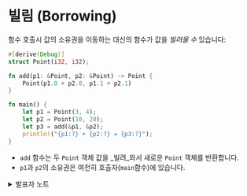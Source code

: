 # 빌림 (Borrowing)

함수 호출시 값의 소유권을 이동하는 대신의 함수가 값을 _빌려올 수_ 있습니다:

```rust
#[derive(Debug)]
struct Point(i32, i32);

fn add(p1: &Point, p2: &Point) -> Point {
    Point(p1.0 + p2.0, p1.1 + p2.1)
}

fn main() {
    let p1 = Point(3, 4);
    let p2 = Point(10, 20);
    let p3 = add(&p1, &p2);
    println!("{p1:?} + {p2:?} = {p3:?}");
}
```

* `add` 함수는 두 `Point` 객체 값을 \_빌려\_와서 새로운 `Point` 객체를 반환합니다.
* `p1`과 `p2`의 소유권은 여전히 호출자(`main`함수)에 있습니다.

<details>

<summary> 발표자 노트</summary>

스택에 할당된 값을 리턴하는 것에 대한 참고:

* `add`에서 값을 반환하는 것은 매우 값이 싸다는 것을 설명하세요. 왜냐하면, 컴파일러가 복사 과정을 생략할 수 있기 때문입니다. 위 코드를 스택 주소를 출력하도록 수정하고 [Playground](https://play.rust-lang.org/)에서 수행해 보세요. “디버그” 최적화 레벨에서는 주소가 바뀌지만, “릴리즈” 레벨에서는 바뀌지 않습니다:

```rust
#[derive(Debug)]
struct Point(i32, i32);

fn add(p1: &Point, p2: &Point) -> Point {
    let p = Point(p1.0 + p2.0, p1.1 + p2.1);
    println!("&p.0: {:p}", &p.0);
    p
}

fn main() {
    let p1 = Point(3, 4);
    let p2 = Point(10, 20);
    let p3 = add(&p1, &p2);
    println!("&p3.0: {:p}", &p3.0);
    println!("{p1:?} + {p2:?} = {p3:?}");
}
```

* 러스트 컴파일러는 반환값 최적화(RVO)를 수행할 수 있습니다.
* C++에서 copy elision은 생성자의 부수효과(side effect) 가능성이 있어 언어레벨의 정의가 필요하지만 러스트에서는 문제가 되지 않습니다. 만약 RVO가 발생하지 불가능하면 러스트는 항상 간단하고 효율적인 `memcpy`복사를 수행할 것입니다.

</details>
